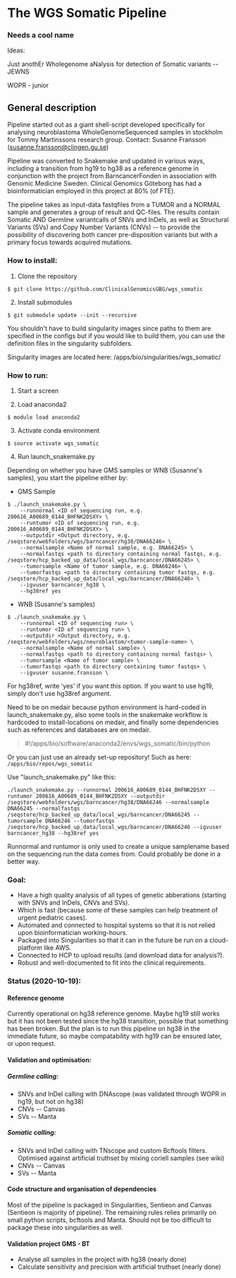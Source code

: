 # The WGS Somatic Pipeline

### Needs a cool name

Ideas:

Just anothEr Wholegenome aNalysis for detection of Somatic variants -- JEWNS

WOPR - junior


## General description 

 Pipeline started out as a giant shell-script developed specifically for analysing neuroblastoma WholeGenomeSequenced samples in stockholm for Tommy Martinssons research group. Contact: Susanne Fransson (susanne.fransson@clingen.gu.se)

 Pipeline was converted to Snakemake and updated in various ways, including a transition from hg19 to hg38 as a reference genome in conjunction with the project from BarncancerFonden in association with Genomic Medicine Sweden. Clinical Genomics Göteborg has had a bioinformatician employed in this project at 80% (of FTE).

 The pipeline takes as input-data fastqfiles from a TUMOR and a NORMAL sample and generates a group of result and QC-files. The results contain Somatic AND Germline variantcalls of SNVs and InDels, as well as Structural Variants (SVs) and Copy Number Variants (CNVs) -- to provide the possibility of discovering both cancer pre-disposition variants but with a primary focus towards acquired mutations. 

### How to install:

1. Clone the repository

`$ git clone https://github.com/ClinicalGenomicsGBG/wgs_somatic`

2. Install submodules

`$ git submodule update --init --recursive`



You shouldn't have to build singularity images since paths to them are specified in the configs but if you would like to build them, you can use the definition files in the singularity subfolders.

Singularity images are located here: /apps/bio/singularities/wgs\_somatic/

### How to run:

1. Start a screen

2. Load anaconda2 

`$ module load anaconda2`

3. Activate conda environment

`$ source activate wgs_somatic`

4. Run launch\_snakemake.py

Depending on whether you have GMS samples or WNB (Susanne's samples), you start the pipeline either by:

* GMS Sample

```
$ ./launch_snakemake.py \  
    --runnormal <ID of sequencing run, e.g. 200616_A00689_0144_BHFNK2DSXY> \  
    --runtumor <ID of sequencing run, e.g. 200616_A00689_0144_BHFNK2DSXY> \  
    --outputdir <Output directory, e.g. /seqstore/webfolders/wgs/barncancer/hg38/DNA66246> \  
    --normalsample <Name of normal sample, e.g. DNA66245> \  
    --normalfastqs <path to directory containing normal fastqs, e.g. /seqstore/hcp_backed_up_data/local_wgs/barncancer/DNA66245> \  
    --tumorsample <Name of tumor sample, e.g. DNA66246> \  
    --tumorfastqs <path to directory containing tumor fastqs, e.g. /seqstore/hcp_backed_up_data/local_wgs/barncancer/DNA66246> \  
    --igvuser barncancer_hg38 \  
    --hg38ref yes
``` 

* WNB (Susanne's samples)

```
$ ./launch_snakemake.py \  
    --runnormal <ID of sequencing run> \  
    --runtumor <ID of sequencing run> \  
    --outputdir <Output directory, e.g. /seqstore/webfolders/wgs/neuroblastom/<tumor-sample-name> \  
    --normalsample <Name of normal sample> \  
    --normalfastqs <path to directory containing normal fastqs> \  
    --tumorsample <Name of tumor sample> \  
    --tumorfastqs <path to directory containing tumor fastqs> \  
    --igvuser susanne.fransson \
```


For hg38ref, write 'yes' if you want this option. If you want to use hg19, simply don't use hg38ref argument.




 Need to be on medair because python environment is hard-coded in launch_snakemake.py, also some tools in the snakemake workflow is hardcoded to install-locations on medair, and finally some dependencies such as references and databases are on medair.

 > \#!/apps/bio/software/anaconda2/envs/wgs_somatic/bin/python




 Or you can just use an already set-up repository! Such as here:
 `/apps/bio/repos/wgs_somatic`

 Use "launch_snakemake.py" like this:

 `./launch_snakemake.py --runnormal 200616_A00689_0144_BHFNK2DSXY --runtumor 200616_A00689_0144_BHFNK2DSXY --outputdir /seqstore/webfolders/wgs/barncancer/hg38/DNA66246 --normalsample DNA66245 --normalfastqs /seqstore/hcp_backed_up_data/local_wgs/barncancer/DNA66245 --tumorsample DNA66246 --tumorfastqs /seqstore/hcp_backed_up_data/local_wgs/barncancer/DNA66246 --igvuser barncancer_hg38 --hg38ref yes`

 Runnormal and runtumor is only used to create a unique samplename based on the sequencing run the data comes from. Could probably be done in a better way.

 ### Goal:


 * Have a high quality analysis of all types of genetic abberations (starting with SNVs and InDels, CNVs and SVs). 
 * Which is fast (because some of these samples can help treatment of urgent pediatric cases). 
 * Automated and connected to hospital systems so that it is not relied upon bioinformatician working-hours.
 * Packaged into Singularities so that it can in the future be run on a cloud-platform like AWS.
 * Connected to HCP to upload results (and download data for analysis?).
 * Robust and well-documented to fit into the clinical requirements.


 ### Status (2020-10-19):

 #### Reference genome

 Currently operational on hg38 reference genome. Maybe hg19 still works but it has not been tested since the hg38 transition, possible that something has been broken. But the plan is to run this pipeline on hg38 in the immediate future, so maybe compatability with hg19 can be ensured later, or upon request.

 #### Validation and optimisation:

 ##### Germline calling:
 * SNVs and InDel calling with DNAscope (was validated through WOPR in hg19, but not on hg38)
 * CNVs -- Canvas 
 * SVs -- Manta


 ##### Somatic calling:
 * SNVs and InDel calling with TNscope and custom Bcftools filters. Optimised against artificial truthset by mixing coriell samples (see wiki)
 * CNVs -- Canvas
 * SVs -- Manta

 #### Code structure and organisation of dependencies

 Most of the pipeline is packaged in Singularities, Sentieon and Canvas (Sentieon is majority of pipeline).
 The remaining rules relies primarily on small python scripts, bcftools and Manta. Should not be too difficult to package these into singularities as well.

 #### Validation project GMS - BT

 * Analyse all samples in the project with hg38 (nearly done)
 * Calculate sensitivity and precision with artificial truthset (nearly done)
